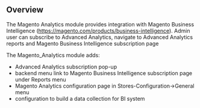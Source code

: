 ## Overview

The Magento Analytics module provides integration with 
Magento Business Intelligence (https://magento.com/products/business-intelligence). Admin user can subscribe to
Advanced Analytics, navigate to Advanced Analytics reports and Magento Business Intelligence subscription page

The Magento_Analytics module adds:

- Advanced Analytics subscription pop-up
- backend menu link to Magento  Business Intelligence subscription page under Reports menu
- Magento Analytics configuration page in Stores-Configuration->General menu
- configuration to build a data collection for BI system